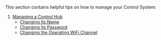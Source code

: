 This section contains helpful tips on how to manage your Control System:

1. [Managing a Control Hub](Managing-a-Control-Hub)
    * [Changing Its Name](The-FTC-Control-System)
    * [Changing Its Password](Required-Materials)
    * [Changing the Operating WiFi Channel]()
